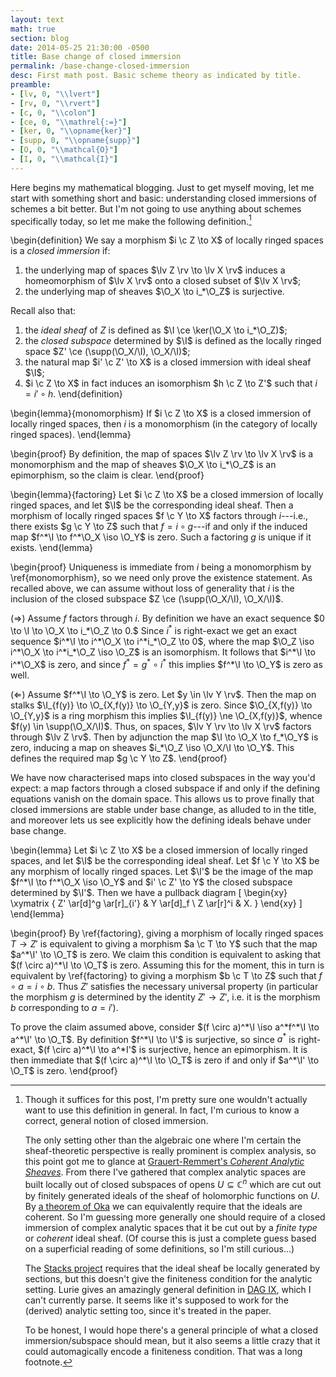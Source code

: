 ```yaml
---
layout: text
math: true
section: blog
date: 2014-05-25 21:30:00 -0500
title: Base change of closed immersion
permalink: /base-change-closed-immersion
desc: First math post. Basic scheme theory as indicated by title.
preamble:
- [lv, 0, "\\lvert"]
- [rv, 0, "\\rvert"]
- [c, 0, "\\colon"]
- [ce, 0, "\\mathrel{:=}"]
- [ker, 0, "\\opname{ker}"]
- [supp, 0, "\\opname{supp}"]
- [O, 0, "\\mathcal{O}"]
- [I, 0, "\\mathcal{I}"]
---
```


Here begins my mathematical blogging. Just to get myself moving, let
me start with something short and basic: understanding closed
immersions of schemes a bit better. But I'm not going to use anything
about schemes specifically today, so let me make the following
definition.[^immersion-general]

\begin{definition}
We say a morphism $i \c Z \to X$ of locally ringed spaces is a
*closed immersion* if:

1. the underlying map of spaces $\lv Z \rv \to \lv X \rv$ induces a
   homeomorphism of $\lv X \rv$ onto a closed subset of $\lv X
   \rv$;
2. the underlying map of sheaves $\O_X \to i_*\O_Z$ is
   surjective.

Recall also that:

1. the *ideal sheaf* of $Z$ is defined as $\I \ce \ker(\O_X
   \to i_*\O_Z)$;
2. the *closed subspace* determined by $\I$ is defined as the
   locally ringed space $Z' \ce (\supp(\O_X/\I),
   \O_X/\I)$;
3. the natural map $i' \c Z' \to X$ is a closed immersion with ideal
   sheaf $\I$;
4. $i \c Z \to X$ in fact induces an isomorphism $h \c Z \to Z'$
   such that $i = i' \circ h$.
\end{definition}

\begin{lemma}{monomorphism}
If $i \c Z \to X$ is a closed immersion of locally ringed spaces,
then $i$ is a monomorphism (in the category of locally ringed
spaces).
\end{lemma}

\begin{proof}
By definition, the map of spaces $\lv Z \rv \to \lv X \rv$ is a
monomorphism and the map of sheaves $\O_X \to i_*\O_Z$ is an
epimorphism, so the claim is clear.
\end{proof}

\begin{lemma}{factoring}
Let $i \c Z \to X$ be a closed immersion of locally ringed spaces,
and let $\I$ be the corresponding ideal sheaf. Then a morphism
of locally ringed spaces $f \c Y \to X$ factors through
$i$---i.e., there exists $g \c Y \to Z$ such that $f = i \circ
g$---if and only if the induced map $f^*\I \to f^*\O_X
\iso \O_Y$ is zero. Such a factoring $g$ is unique if it
exists.
\end{lemma}

\begin{proof}
Uniqueness is immediate from $i$ being a monomorphism by
\ref{monomorphism}, so we need only prove the existence statement. As
recalled above, we can assume without loss of generality that $i$ is
the inclusion of the closed subspace $Z \ce
(\supp(\O_X/\I), \O_X/\I)$.

($\Rightarrow$) Assume $f$ factors through $i$. By definition we have
an exact sequence $0 \to \I \to \O_X \to i_*\O_Z \to 0.$ Since $i^*$
is right-exact we get an exact sequence $i^*\I \to i^*\O_X \to
i^*i_*\O_Z \to 0$, where the map $\O_Z \iso i^*\O_X \to i^*i_*\O_Z
\iso \O_Z$ is an isomorphism. It follows that $i^*\I \to i^*\O_X$ is
zero, and since $f^* = g^* \circ i^*$ this implies $f^*\I \to \O_Y$ is
zero as well.

($\Leftarrow$) Assume $f^*\I \to \O_Y$ is zero. Let $y \in \lv Y
\rv$. Then the map on stalks $\I_{f(y)} \to \O_{X,f(y)} \to \O_{Y,y}$
is zero. Since $\O_{X,f(y)} \to \O_{Y,y}$ is a ring morphism this
implies $\I_{f(y)} \ne \O_{X,f(y)}$, whence $f(y) \in
\supp(\O_X/\I)$. Thus, on spaces, $\lv Y \rv \to \lv X \rv$ factors
through $\lv Z \rv$. Then by adjunction the map $\I \to \O_X \to
f_*\O_Y$ is zero, inducing a map on sheaves $i_*\O_Z \iso \O_X/\I \to
\O_Y$. This defines the required map $g \c Y \to Z$.  \end{proof}

We have now characterised maps into closed subspaces in the way you'd
expect: a map factors through a closed subspace if and only if the
defining equations vanish on the domain space. This allows us to prove
finally that closed immersions are stable under base change, as
alluded to in the title, and moreover lets us see explicitly how the
defining ideals behave under base change.

\begin{lemma}
Let $i \c Z \to X$ be a closed immersion of locally ringed spaces,
and let $\I$ be the corresponding ideal sheaf. Let $f \c Y \to
X$ be any morphism of locally ringed spaces. Let $\I'$ be the
image of the map $f^*\I \to f^*\O_X \iso \O_Y$ and
$i' \c Z' \to Y$ the closed subspace determined by $\I'$. Then
we have a pullback diagram
\[
\begin{xy}
\xymatrix {
 Z' \ar[d]^g \ar[r]_{i'} & Y \ar[d]_f \\
 Z \ar[r]^i & X.
}
\end{xy}
\]
\end{lemma}

\begin{proof}
By \ref{factoring}, giving a morphism of locally ringed spaces $T
\to Z'$ is equivalent to giving a morphism $a \c T \to Y$ such that
the map $a^*\I' \to \O_T$ is zero. We claim this condition
is equivalent to asking that $(f \circ a)^*\I \to \O_T$ is
zero. Assuming this for the moment, this in turn is equivalent by
\ref{factoring} to giving a morphism $b \c T \to Z$ such that $f
\circ a = i \circ b$. Thus $Z'$ satisfies the necessary universal
property (in particular the morphism $g$ is determined by the
identity $Z' \to Z'$, i.e. it is the morphism $b$ corresponding to
$a = i'$).

To prove the claim assumed above, consider $(f \circ a)^*\I \iso
a^*f^*\I \to a^*\I' \to \O_T$.  By definition $f^*\I \to \I'$ is
surjective, so since $a^*$ is right-exact, $(f \circ a)^*\I \to a^*I'$
is surjective, hence an epimorphism. It is then immediate that $(f
\circ a)^*\I \to \O_T$ is zero if and only if $a^*\I' \to \O_T$ is
zero.  \end{proof}


[^immersion-general]:
    Though it suffices for this post, I'm pretty sure one wouldn't
    actually want to use this definition in general. In fact, I'm
    curious to know a correct, general notion of closed immersion.

    The only setting other than the algebraic one where I'm certain
    the sheaf-theoretic perspective is really prominent is complex
    analysis, so this point got me to glance at [Grauert-Remmert's
    *Coherent Analytic Sheaves*][grauert-remmert]. From there I've
    gathered that complex analytic spaces are built locally out of
    closed subspaces of opens $U \subseteq \mathbb{C}^n$ which are cut
    out by finitely generated ideals of the sheaf of holomorphic
    functions on $U$. By [a theorem of Oka][oka] we can equivalently
    require that the ideals are coherent. So I'm guessing more
    generally one should require of a closed immersion of complex
    analytic spaces that it be cut out by a *finite type* or
    *coherent* ideal sheaf. (Of course this is just a complete guess
    based on a superficial reading of some definitions, so I'm still
    curious...)

    The [Stacks project][stacks-closed-immersion] requires that the
    ideal sheaf be locally generated by sections, but this doesn't
    give the finiteness condition for the analytic setting. Lurie
    gives an amazingly general definition in [DAG IX][dag-ix], which I
    can't currently parse. It seems like it's supposed to work for the
    (derived) analytic setting too, since it's treated in the paper.

    To be honest, I would hope there's a general principle of what a
    closed immersion/subspace should mean, but it also seems a little
    crazy that it could automagically encode a finiteness
    condition. That was a long footnote.



[grauert-remmert]: //books.google.com/books/about/Coherent_Analytic_Sheaves.html?id=HyCFQgAACAAJ
[oka]: //en.wikipedia.org/wiki/Oka_coherence_theorem
[stacks-closed-immersion]: //stacks.math.columbia.edu/tag/01HK
[dag-ix]: //www.math.harvard.edu/~lurie/papers/DAG-IX.pdf